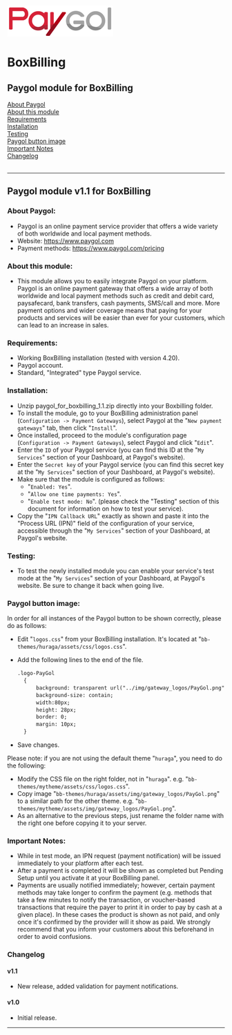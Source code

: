 <img src="paygol_logo.png" alt="Paygol - BoxBilling" />


# BoxBilling


## Paygol module for BoxBilling<br>
[About Paygol](#about-paygol) <br>
[About this module](#about-this-module) <br>
[Requirements](#requirements) <br>
[Installation](#installation) <br>
[Testing](#testing) <br>
[Paygol button image](#paygol-button-image) <br>
[Important Notes](#important-notes) <br>
[Changelog](#changelog)<br><br>

---

## Paygol module v1.1 for BoxBilling

### About Paygol:

- Paygol is an online payment service provider that offers a wide variety of both worldwide and local payment methods.
- Website: https://www.paygol.com 
- Payment methods: https://www.paygol.com/pricing
  
### About this module:

- This module allows you to easily integrate Paygol on your platform. 
  Paygol is an online payment gateway that offers a wide array of both worldwide and local payment methods such as credit and debit card, paysafecard, bank transfers, cash payments, SMS/call and more. More payment options and wider coverage means that paying for your products and services will be easier than ever for your customers, which can lead to an increase in sales.
    

### Requirements:

- Working BoxBilling installation (tested with version 4.20).
- Paygol account.
- Standard, "Integrated" type Paygol service.
  
  
### Installation:

- Unzip paygol_for_boxbilling_1.1.zip directly into your Boxbilling folder.
- To install the module, go to your BoxBilling administration panel (`Configuration -> Payment Gateways`), select Paygol at the "`New payment gateways`" tab, then click "`Install`".
- Once installed, proceed to the module's configuration page (`Configuration -> Payment Gateways`), select Paygol and click "`Edit`".
- Enter the `ID` of your Paygol service (you can find this ID at the "`My Services`" section of your Dashboard, at Paygol's website).
- Enter the `Secret key` of your Paygol service (you can find this secret key at the "`My Services`" section of your Dashboard, at Paygol's website).
- Make sure that the module is configured as follows:
	- "`Enabled: Yes`".
	- "`Allow one time payments: Yes`".
	- "`Enable test mode: No`". (please check the "Testing" section of this document for information on how to test your service).
- Copy the "`IPN Callback URL`" exactly as shown and paste it into the "Process URL (IPN)" field of the configuration of your service, accessible through
  the "`My Services`" section of your Dashboard, at Paygol's website.

	

### Testing:

- To test the newly installed module you can enable your service's test mode at the "`My Services`" section of your Dashboard, at Paygol's website. 
  Be sure to change it back when going live.
  
### Paygol button image:

In order for all instances of the Paygol button to be shown correctly, please do as follows:
- Edit "`logos.css`" from your BoxBilling installation. It's located at "`bb-themes/huraga/assets/css/logos.css`".
- Add the following lines to the end of the file.
  
  ```html 
  .logo-PayGol
	{ 
		background: transparent url("../img/gateway_logos/PayGol.png") no-repeat scroll 0% 0%; 
		background-size: contain; 
		width:80px; 
		height: 28px; 
		border: 0;
		margin: 10px;
	}
	```
- Save changes.

Please note: if you are not using the default theme "`huraga`", you need to do the following:
- Modify the CSS file on the right folder, not in "`huraga`".
  e.g. "`bb-themes/mytheme/assets/css/logos.css`".
- Copy image "`bb-themes/huraga/assets/img/gateway_logos/PayGol.png`" to a similar path for the other theme.
  e.g. "`bb-themes/mytheme/assets/img/gateway_logos/PayGol.png`".
- As an alternative to the previous steps, just rename the folder name with the right one before copying it to your server.
 
### Important Notes:

- While in test mode, an IPN request (payment notification) will be issued immediately to your platform after each test.
- After a payment is completed it will be shown as completed but Pending Setup until you activate it at your BoxBilling panel.
- Payments are usually notified immediately; however, certain payment methods may take longer to confirm the payment 
  (e.g. methods that take a few minutes to notify the transaction, or voucher-based transactions that require the payer 
  to print it in order to pay by cash at a given place). In these cases the product is shown as not paid, and only 
  once it's confirmed by the provider will it show as paid. We strongly recommend that you inform your customers about this 
  beforehand in order to avoid confusions.
	

### Changelog


#### v1.1
- New release, added validation for payment notifications.

#### v1.0

- Initial release.

---
<br>

